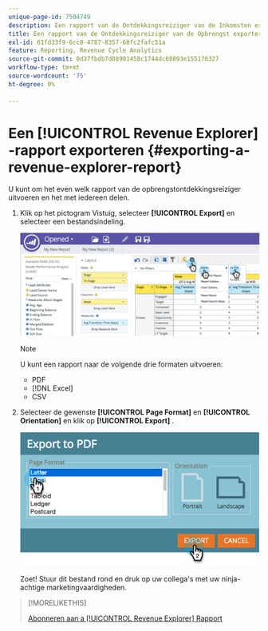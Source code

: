 ```yaml
---
unique-page-id: 7504749
description: Een rapport van de Ontdekkingsreiziger van de Inkomsten exporteren - de Documenten van Marketo - de Documentatie van het Product
title: Een rapport van de Ontdekkingsreiziger van de Opbrengst exporteren
exl-id: 61fd33f9-6cc8-4787-8357-68fc2fafc51a
feature: Reporting, Revenue Cycle Analytics
source-git-commit: 0d37fbdb7d08901458c1744dc68893e155176327
workflow-type: tm+mt
source-wordcount: '75'
ht-degree: 0%

---
```


# Een [!UICONTROL Revenue Explorer] -rapport exporteren {#exporting-a-revenue-explorer-report}

U kunt om het even welk rapport van de opbrengstontdekkingsreiziger uitvoeren en het met iedereen delen.

1. Klik op het pictogram Vistuig, selecteer **[!UICONTROL Export]** en selecteer een bestandsindeling.

   ![](assets/image2015-3-26-14-3a2-3a19.png)

   >[!NOTE]
   >
   >U kunt een rapport naar de volgende drie formaten uitvoeren:
   >
   >* PDF
   >* [!DNL Excel]
   >* CSV

1. Selecteer de gewenste **[!UICONTROL Page Format]** en **[!UICONTROL Orientation]** en klik op **[!UICONTROL Export]** .

   ![](assets/image2015-3-27-16-3a18-3a34.png)

   Zoet! Stuur dit bestand rond en druk op uw collega&#39;s met uw ninja-achtige marketingvaardigheden.

>[!MORELIKETHIS]
>
>[ Abonneren aan a [!UICONTROL Revenue Explorer] Rapport ](/help/marketo/product-docs/reporting/revenue-cycle-analytics/revenue-explorer/subscribe-to-a-revenue-explorer-report.md)
